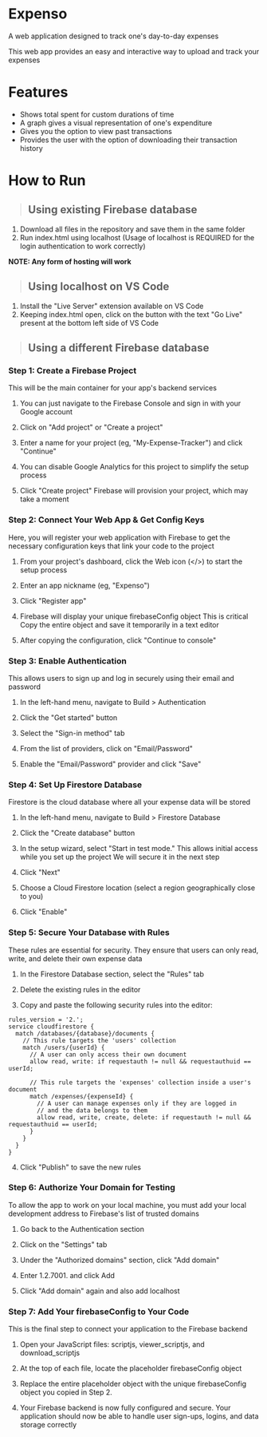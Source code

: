 # Expenso
A web application designed to track one's day-to-day expenses

This web app provides an easy and interactive way to upload and track your expenses<BR/>

# Features
* Shows total spent for custom durations of time
* A graph gives a visual representation of one's expenditure 
* Gives you the option to view past transactions
* Provides the user with the option of downloading their transaction history <BR/>

# How to Run<BR/>

>## Using existing Firebase database

  1. Download all files in the repository and save them in the same folder
  2. Run index.html using localhost (Usage of localhost is REQUIRED for the login authentication to work correctly)

   **NOTE: Any form of hosting will work**

     
>## Using localhost on VS Code
     
  1. Install the "Live Server" extension available on VS Code
  2. Keeping index.html open, click on the button with the text "Go Live" present at the bottom left side of VS Code<BR/>

>## Using a different Firebase database<BR/>

### Step 1: Create a Firebase Project
This will be the main container for your app's backend services

1. You can just navigate to the Firebase Console and sign in with your Google account

2. Click on "Add project" or "Create a project"

3. Enter a name for your project (eg, "My-Expense-Tracker") and click "Continue"

4. You can disable Google Analytics for this project to simplify the setup process

5. Click "Create project" Firebase will provision your project, which may take a moment<BR/>

### Step 2: Connect Your Web App & Get Config Keys
Here, you will register your web application with Firebase to get the necessary configuration keys that link your code to the project

1. From your project's dashboard, click the Web icon (</>) to start the setup process

2. Enter an app nickname (eg, "Expenso")

3. Click "Register app"

4. Firebase will display your unique firebaseConfig object This is critical Copy the entire object and save it temporarily in a text editor

5. After copying the configuration, click "Continue to console"<BR/>

### Step 3: Enable Authentication
This allows users to sign up and log in securely using their email and password

1. In the left-hand menu, navigate to Build > Authentication

2. Click the "Get started" button

3. Select the "Sign-in method" tab

4. From the list of providers, click on "Email/Password"

5. Enable the "Email/Password" provider and click "Save"<BR/>

### Step 4: Set Up Firestore Database
Firestore is the cloud database where all your expense data will be stored

1. In the left-hand menu, navigate to Build > Firestore Database

2. Click the "Create database" button

3. In the setup wizard, select "Start in test mode." This allows initial access while you set up the project We will secure it in the next step

4. Click "Next"

5. Choose a Cloud Firestore location (select a region geographically close to you)

6. Click "Enable"<BR/>

### Step 5: Secure Your Database with Rules
These rules are essential for security. They ensure that users can only read, write, and delete their own expense data

1. In the Firestore Database section, select the "Rules" tab

2. Delete the existing rules in the editor

3. Copy and paste the following security rules into the editor:

```
rules_version = '2.';
service cloudfirestore {
  match /databases/{database}/documents { 
    // This rule targets the 'users' collection
    match /users/{userId} {
      // A user can only access their own document
      allow read, write: if requestauth != null && requestauthuid == userId; 

      // This rule targets the 'expenses' collection inside a user's document
      match /expenses/{expenseId} {
        // A user can manage expenses only if they are logged in
        // and the data belongs to them
        allow read, write, create, delete: if requestauth != null && requestauthuid == userId;
      }
    }
  }
}
```
4. Click "Publish" to save the new rules<BR/>

### Step 6: Authorize Your Domain for Testing
To allow the app to work on your local machine, you must add your local development address to Firebase's list of trusted domains

1. Go back to the Authentication section

2. Click on the "Settings" tab

3. Under the "Authorized domains" section, click "Add domain"

4. Enter 1.2.7001. and click Add

5. Click "Add domain" again and also add localhost<BR/>

### Step 7: Add Your firebaseConfig to Your Code
This is the final step to connect your application to the Firebase backend

1. Open your JavaScript files: scriptjs, viewer_scriptjs, and download_scriptjs

2. At the top of each file, locate the placeholder firebaseConfig object

3. Replace the entire placeholder object with the unique firebaseConfig object you copied in Step 2.

4. Your Firebase backend is now fully configured and secure. Your application should now be able to handle user sign-ups, logins, and data storage correctly
 
